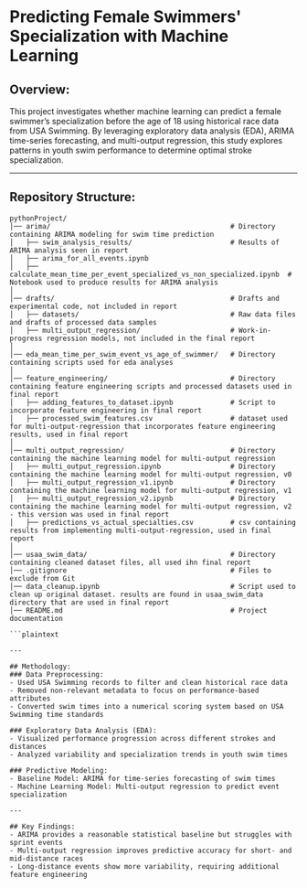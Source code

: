 # Predicting Female Swimmers' Specialization with Machine Learning

## Overview: 
This project investigates whether machine learning can predict a female swimmer’s specialization before the age of 18 using historical race data from USA Swimming. By leveraging exploratory data analysis (EDA), ARIMA time-series forecasting, and multi-output regression, this study explores patterns in youth swim performance to determine optimal stroke specialization.

-----

## Repository Structure: 
```plaintext
pythonProject/
│── arima/                                            # Directory containing ARIMA modeling for swim time prediction
│   ├── swim_analysis_results/                        # Results of ARIMA analysis seen in report
│   ├── arima_for_all_events.ipynb
│   ├── calculate_mean_time_per_event_specialized_vs_non_specialized.ipynb  # Notebook used to produce results for ARIMA analysis
│
│── drafts/                                           # Drafts and experimental code, not included in report 
│   ├── datasets/                                     # Raw data files and drafts of processed data samples 
│   ├── multi_output_regression/                      # Work-in-progress regression models, not included in the final report 
│
│── eda_mean_time_per_swim_event_vs_age_of_swimmer/   # Directory containing scripts used for eda analyses
│
│── feature_engineering/                              # Directory containing feature engineering scripts and processed datasets used in final report
│   ├── adding_features_to_dataset.ipynb              # Script to incorporate feature engineering in final report
│   ├── processed_swim_features.csv                   # dataset used for multi-output-regression that incorporates feature engineering results, used in final report
│
│── multi_output_regression/                          # Directory containing the machine learning model for multi-output regression
│   ├── multi_output_regression.ipynb                 # Directory containing the machine learning model for multi-output regression, v0
│   ├── multi_output_regression_v1.ipynb              # Directory containing the machine learning model for multi-output regression, v1
│   ├── multi_output_regression_v2.ipynb              # Directory containing the machine learning model for multi-output regression, v2 - this version was used in final report
│   ├── predictions_vs_actual_specialties.csv         # csv containing results from implementing multi-output-regression, used in final report
│
│── usaa_swim_data/                                   # Directory containing cleaned dataset files, all used ihn final report 
│── .gitignore                                        # Files to exclude from Git
│── data_cleanup.ipynb                                # Script used to clean up original dataset. results are found in usaa_swim_data directory that are used in final report
│── README.md                                         # Project documentation

```plaintext

---

## Methodology:
### Data Preprocessing: 
- Used USA Swimming records to filter and clean historical race data
- Removed non-relevant metadata to focus on performance-based attributes
- Converted swim times into a numerical scoring system based on USA Swimming time standards

### Exploratory Data Analysis (EDA):
- Visualized performance progression across different strokes and distances
- Analyzed variability and specialization trends in youth swim times

### Predictive Modeling:
- Baseline Model: ARIMA for time-series forecasting of swim times
- Machine Learning Model: Multi-output regression to predict event specialization

---

## Key Findings:
- ARIMA provides a reasonable statistical baseline but struggles with sprint events
- Multi-output regression improves predictive accuracy for short- and mid-distance races
- Long-distance events show more variability, requiring additional feature engineering

